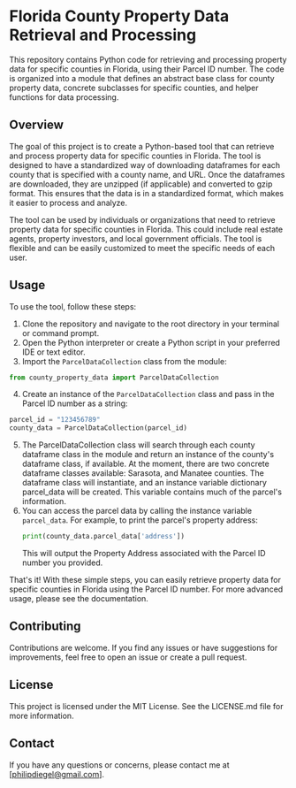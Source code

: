 # Florida County Property Data Retrieval and Processing

This repository contains Python code for retrieving and processing property data for specific counties in Florida, using their Parcel ID number. The code is organized into a module that defines an abstract base class for county property data, concrete subclasses for specific counties, and helper functions for data processing.

## Overview

The goal of this project is to create a Python-based tool that can retrieve and process property data for specific counties in Florida. The tool is designed to have a standardized way of downloading dataframes for each county that is specified with a county name, and URL. Once the dataframes are downloaded, they are unzipped (if applicable) and converted to gzip format. This ensures that the data is in a standardized format, which makes it easier to process and analyze.

The tool can be used by individuals or organizations that need to retrieve property data for specific counties in Florida. This could include real estate agents, property investors, and local government officials. The tool is flexible and can be easily customized to meet the specific needs of each user.

## Usage

To use the tool, follow these steps:

1.  Clone the repository and navigate to the root directory in your terminal or command prompt.
2.  Open the Python interpreter or create a Python script in your preferred IDE or text editor.
3.  Import the `ParcelDataCollection` class from the module:
``` python
from county_property_data import ParcelDataCollection
```
4. Create an instance of the `ParcelDataCollection` class and pass in the Parcel ID number as a string:
``` python
parcel_id = "123456789"
county_data = ParcelDataCollection(parcel_id)
```    
5. The ParcelDataCollection class will search through each county dataframe class in the module and return an instance of the county's dataframe class, if available. At the moment, there are two concrete dataframe classes available: Sarasota, and Manatee counties. The dataframe class will instantiate, and an instance variable dictionary parcel_data will be created. This variable contains much of the parcel's information.
6. You can access the parcel data by calling the instance variable `parcel_data`. For example, to print the parcel's property address:
    ``` python
    print(county_data.parcel_data['address'])
    ```
    This will output the Property Address associated with the Parcel ID number you provided.

That's it! With these simple steps, you can easily retrieve property data for specific counties in Florida using the Parcel ID number. For more advanced usage, please see the documentation.

## Contributing

Contributions are welcome. If you find any issues or have suggestions for improvements, feel free to open an issue or create a pull request.

## License

This project is licensed under the MIT License. See the LICENSE.md file for more information.

## Contact

If you have any questions or concerns, please contact me at [philipdiegel@gmail.com].
